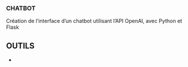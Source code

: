 ### CHATBOT ###
Création de l’interface d’un chatbot utilisant l’API OpenAI, avec Python et Flask

## OUTILS
- 
